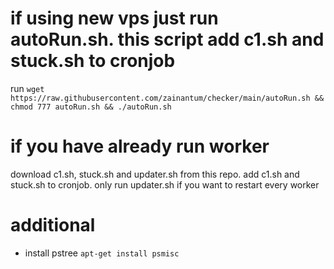 # if using new vps just run autoRun.sh. this script add c1.sh and stuck.sh to cronjob
run ```wget https://raw.githubusercontent.com/zainantum/checker/main/autoRun.sh && chmod 777 autoRun.sh && ./autoRun.sh```
# if you have already run worker
download c1.sh, stuck.sh and updater.sh from this repo. add c1.sh and stuck.sh to cronjob. only run updater.sh if you want to restart every worker

# additional
- install pstree
```apt-get install psmisc```
